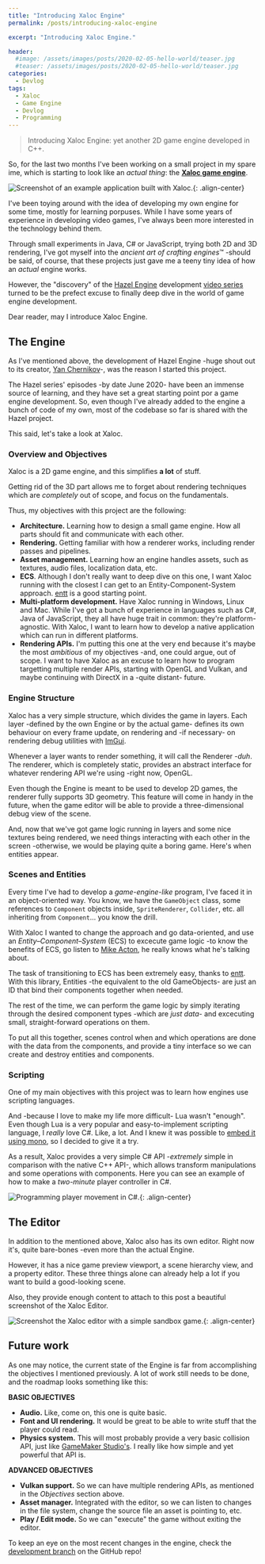 ```yaml
---
title: "Introducing Xaloc Engine"
permalink: /posts/introducing-xaloc-engine

excerpt: "Introducing Xaloc Engine."

header:
  #image: /assets/images/posts/2020-02-05-hello-world/teaser.jpg
  #teaser: /assets/images/posts/2020-02-05-hello-world/teaser.jpg
categories:
  - Devlog
tags:
  - Xaloc
  - Game Engine
  - Devlog
  - Programming
---
```


> Introducing Xaloc Engine: yet another 2D game engine developed in C++.

So, for the last two months I've been working on a small project in my spare ime, which
is starting to look like an *actual thing*: the [**Xaloc game engine**](https://github.com/pacojq/Xaloc).

![Screenshot of an example application built with Xaloc.](/assets/images/posts/2020-07-03-introducing-xaloc-engine/sandbox.png){: .align-center}

I've been toying around with the idea of developing my own engine for some time, mostly
for learning porpuses. While I have some years of experience in developing video games,
I've always been more interested in the technology behind them.

Through small experiments in Java, C# or JavaScript, trying both 2D and 3D rendering, I've
got myself into the *ancient art of crafting engines*™ -should be said, of course, that
these projects just gave me a teeny tiny idea of how an *actual* engine works.

However, the "discovery" of the [Hazel Engine](https://github.com/TheCherno/Hazel) development
[video series](https://www.youtube.com/watch?v=JxIZbV_XjAs&list=PLlrATfBNZ98dC-V-N3m0Go4deliWHPFwT)
turned to be the prefect excuse to finally deep dive in the world of game engine development.

Dear reader, may I introduce Xaloc Engine.


## The Engine

As I've mentioned above, the development of Hazel Engine -huge shout out to its creator, 
[Yan Chernikov](https://twitter.com/thecherno)-, was the reason I started this project.

The Hazel series' episodes -by date June 2020- have been an immense source of 
learning, and they have set a great starting point por a game engine development.
So, even though I've already added to the engine a bunch of code of my own, most of the
codebase so far is shared with the Hazel project.

This said, let's take a look at Xaloc.


### Overview and Objectives

Xaloc is a 2D game engine, and this simplifies **a lot** of stuff. 

Getting rid of the 3D part allows me to forget about rendering techniques which are 
*completely* out of scope, and focus on the fundamentals.

Thus, my objectives with this project are the following:

  - **Architecture.** Learning how to design a small game engine. How all parts should fit 
  and communicate with each other.
  - **Rendering.** Getting familiar with how a renderer works, including render passes and
  pipelines.
  - **Asset management.** Learning how an engine handles assets, such as textures, audio files,
  localization data, etc. 
  - **ECS**. Although I don't really want to deep dive on this one, I want Xaloc running
  with the closest I can get to an Entity-Component-System approach. [entt](https://github.com/skypjack/entt) 
  is a good starting point.
  - **Multi-platform development.** Have Xaloc running in Windows, Linux and Mac. While I've got a bunch of experience in languages such as C#, Java of JavaScript, they all have huge trait in common: they're platform-agnostic.
  With Xaloc, I want to learn how to develop a native application which can run in different
  platforms.
  - **Rendering APIs.** I'm putting this one at the very end because it's maybe the most
  *ambitious* of my objectives -and, one could argue, out of scope. I want to have Xaloc as
  an excuse to learn how to program targetting multiple render APIs, starting with OpenGL and
  Vulkan, and maybe continuing with DirectX in a -quite distant- future.


### Engine Structure

Xaloc has a very simple structure, which divides the game in layers. Each layer -defined by
the own Engine or by the actual game- defines its own behaviour on every frame update,
on rendering and -if necessary- on rendering debug utilities with [ImGui](https://github.com/ocornut/imgui).

Whenever a layer wants to render something, it will call the Renderer -*duh*. The renderer,
which is completely static, provides an abstract interface for whatever rendering API we're
using -right now, OpenGL.

Even though the Engine is meant to be used to develop 2D games, the renderer fully supports
3D geometry. This feature will come in handy in the future, when the game editor will be
able to provide a three-dimensional debug view of the scene.

And, now that we've got game logic running in layers and some nice textures being rendered,
we need things interacting with each other in the screen -otherwise, we would be playing 
quite a boring game. Here's when entities appear.


### Scenes and Entities

Every time I've had to develop a *game-engine-like* program, I've faced it in an object-oriented
way. You know, we have the `GameObject` class, some references to `Component` objects inside, 
`SpriteRenderer`, `Collider`, etc. all inheriting from `Component`... you know the drill.

With Xaloc I wanted to change the approach and go data-oriented, and use an 
*Entity–Component–System* (ECS) to excecute game logic -to know the benefits of ECS, go listen to [Mike Acton](https://www.youtube.com/watch?v=rX0ItVEVjHc), he really knows what he's talking about. 

The task of transitioning to ECS has been extremely easy, thanks to [entt](https://github.com/skypjack/entt).
With this library, Entities -the equivalent to the old GameObjects- are just an ID that bind 
their components together when needed. 

The rest of the time, we can perform the game logic by simply iterating through the desired 
component types -which are *just data*- and excecuting small, straight-forward operations on them.

To put all this together, scenes control when and which operations are done with the data
from the components, and provide a tiny interface so we can create and destroy
entities and components.


### Scripting

One of my main objectives with this project was to learn how engines use scripting languages.

And -because I love to make my life more difficult- Lua wasn't "enough". Even though Lua is
a very popular and easy-to-implement scripting language, I *really* love C#. Like, a lot. And
I knew it was possible to [embed it using mono](https://www.mono-project.com/docs/advanced/embedding/scripting/), 
so I decided to give it a try.

As a result, Xaloc provides a very simple C# API -*extremely* simple in comparison with the
native C++ API-, which allows transform manipulations and some operations with components.
Here you can see an example of how to make a *two-minute* player controller in C#.

![Programming player movement in C#.](/assets/images/posts/2020-07-03-introducing-xaloc-engine/csharp-demo.gif){: .align-center}


## The Editor

In addition to the mentioned above, Xaloc also has its own editor. Right now it's, quite 
bare-bones -even more than the actual Engine.

However, it has a nice game preview viewport, a scene hierarchy view, and a property editor.
These three things alone can already help a lot if you want to build a good-looking scene.

Also, they provide enough content to attach to this post a beautiful screenshot of the 
Xaloc Editor.

![Screenshot the Xaloc editor with a simple sandbox game.](/assets/images/posts/2020-07-03-introducing-xaloc-engine/xaloc-editor.png){: .align-center}


## Future work

As one may notice, the current state of the Engine is far from accomplishing the objectives I
mentioned previously. A lot of work still needs to be done, and the roadmap looks something 
like this:

**BASIC OBJECTIVES**

- **Audio.** Like, come on, this one is quite basic.
- **Font and UI rendering.** It would be great to be able to write stuff that the player could read.
- **Physics system.** This will most probably provide a very basic collision API, just like 
[GameMaker Studio's](https://docs.yoyogames.com/source/dadiospice/002_reference/movement%20and%20collisions/collisions/index.html). 
I really like how simple and yet powerful that API is.

**ADVANCED OBJECTIVES**

- **Vulkan support.** So we can have multiple rendering APIs, as mentioned in the *Objectives*
section above.
- **Asset manager.** Integrated with the editor, so we can listen to changes in the file system, change the source file an asset is pointing to, etc.
- **Play / Edit mode.** So we can "execute" the game without exiting the editor.

To keep an eye on the most recent changes in the engine, check the 
[development branch](https://github.com/pacojq/Xaloc/tree/dev) on the GitHub repo!